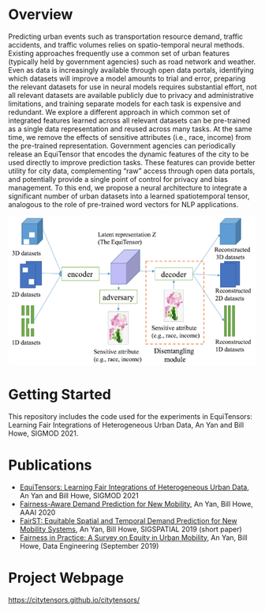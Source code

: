 
# Overview

Predicting urban events such as transportation resource demand, traffic accidents, and traffic volumes relies on spatio-temporal neural methods. Existing approaches frequently use a common set of urban features (typically held by government agencies) such as road network and weather. Even as data is increasingly available through open data portals, identifying which datasets will improve a model amounts to trial and error, preparing the relevant datasets for use in neural models requires substantial effort, not all relevant datasets are available publicly due to privacy and administrative limitations, and training separate models for each task is expensive and redundant. We explore a different approach in which common set of integrated features learned across all relevant datasets can be pre-trained as a single data representation and reused across many tasks. At the same time, we remove the effects of sensitive attributes (i.e., race, income) from the pre-trained representation. Government agencies can periodically release an EquiTensor that encodes the dynamic features of the city to be used directly to improve prediction tasks. These features can provide better utility for city data, complementing “raw” access through open data portals, and potentially provide a single point of control for privacy and bias management. To this end, we propose a neural architecture to integrate a significant number of urban datasets into a learned spatiotemporal tensor, analogous to the role of pre-trained word vectors for NLP applications.

![Equitensors system overview. An autoencoder for multiple urban datasets penalized with spatial fairness loss](https://github.com/urbanalytics/equitensors/blob/master/equitensorsarchitecture.png?raw=true)


# Getting Started

This repository includes the code used for the experiments in EquiTensors: Learning Fair Integrations of Heterogeneous Urban Data, An Yan and Bill Howe, SIGMOD 2021.

# Publications

* [EquiTensors: Learning Fair Integrations of Heterogeneous Urban Data](https://dl.acm.org/doi/abs/10.1145/3448016.3452777), An Yan and Bill Howe, SIGMOD 2021
* [Fairness-Aware Demand Prediction for New Mobility](https://www.aaai.org/ojs/index.php/AAAI/article/view/5458), An Yan, Bill Howe, AAAI 2020
* [FairST: Equitable Spatial and Temporal Demand Prediction for New Mobility Systems](https://dl.acm.org/doi/10.1145/3347146.3359380), An Yan, Bill Howe, SIGSPATIAL 2019 (short paper)
* [Fairness in Practice: A Survey on Equity in Urban Mobility](http://sites.computer.org/debull/A19sept/A19SEPT-CD.pdf#page=51), An Yan, Bill Howe, Data Engineering (September 2019)

# Project Webpage

https://citytensors.github.io/citytensors/

